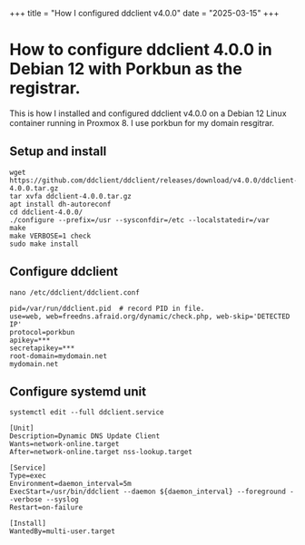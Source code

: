 +++
title = "How I configured ddclient v4.0.0"
date = "2025-03-15"
+++

# How to configure ddclient 4.0.0 in Debian 12 with Porkbun as the registrar.


This is how I installed and configured ddclient v4.0.0 on a Debian 12 Linux container running in Proxmox 8. I use porkbun for my domain resgitrar.

## Setup and install
```
wget https://github.com/ddclient/ddclient/releases/download/v4.0.0/ddclient-4.0.0.tar.gz
tar xvfa ddclient-4.0.0.tar.gz 
apt install dh-autoreconf 
cd ddclient-4.0.0/
./configure --prefix=/usr --sysconfdir=/etc --localstatedir=/var
make
make VERBOSE=1 check
sudo make install
```

## Configure ddclient
`nano /etc/ddclient/ddclient.conf`
```
pid=/var/run/ddclient.pid  # record PID in file.
use=web, web=freedns.afraid.org/dynamic/check.php, web-skip='DETECTED IP'
protocol=porkbun
apikey=***
secretapikey=***
root-domain=mydomain.net
mydomain.net
```

## Configure systemd unit
`systemctl edit --full ddclient.service`

```
[Unit]
Description=Dynamic DNS Update Client
Wants=network-online.target
After=network-online.target nss-lookup.target

[Service]
Type=exec
Environment=daemon_interval=5m
ExecStart=/usr/bin/ddclient --daemon ${daemon_interval} --foreground --verbose --syslog
Restart=on-failure

[Install]
WantedBy=multi-user.target  
```
